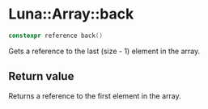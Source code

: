 # Luna::Array::back

```c++
constexpr reference back()
```

Gets a reference to the last (size - 1) element in the array. 



## Return value
Returns a reference to the first element in the array. 

